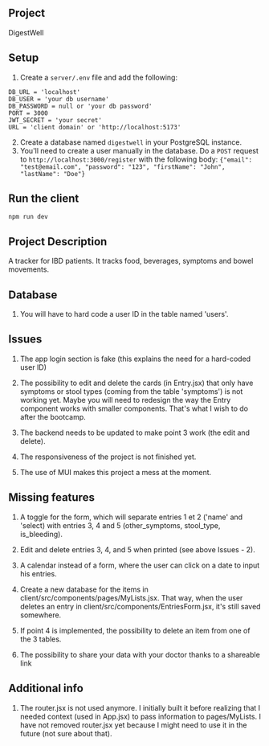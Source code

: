 ## Project

DigestWell

## Setup

1. Create a `server/.env` file and add the following:

```
DB_URL = 'localhost'
DB_USER = 'your db username'
DB_PASSWORD = null or 'your db password'
PORT = 3000
JWT_SECRET = 'your secret'
URL = 'client domain' or 'http://localhost:5173'
```

2. Create a database named `digestwell` in your PostgreSQL instance.
3. You'll need to create a user manually in the database. Do a `POST` request to `http://localhost:3000/register` with the 
following body: `{"email": "test@email.com", "password": "123", "firstName": "John", "lastName": "Doe"}`

## Run the client

`npm run dev`

## Project Description

A tracker for IBD patients. It tracks food, beverages, symptoms and bowel movements.

## Database

1. You will have to hard code a user ID in the table named 'users'.

## Issues

1. The app login section is fake (this explains the need for a hard-coded user ID)

2. The possibility to edit and delete the cards (in Entry.jsx) that only have symptoms or stool types (coming from the table 'symptoms') is not working yet. Maybe you will need to redesign the way the Entry component works with smaller components. That's what I wish to do after the bootcamp.

3. The backend needs to be updated to make point 3 work (the edit and delete).

4. The responsiveness of the project is not finished yet.

5. The use of MUI makes this project a mess at the moment.

## Missing features

1. A toggle for the form, which will separate entries 1 et 2 ('name' and 'select) with entries 3, 4 and 5 (other_symptoms, stool_type, is_bleeding).

2. Edit and delete entries 3, 4, and 5 when printed (see above Issues - 2).

3. A calendar instead of a form, where the user can click on a date to input his entries.

4. Create a new database for the items in client/src/components/pages/MyLists.jsx. That way, when the user deletes an entry in client/src/components/EntriesForm.jsx, it's still saved somewhere.

5. If point 4 is implemented, the possibility to delete an item from one of the 3 tables.

6. The possibility to share your data with your doctor thanks to a shareable link

## Additional info

1. The router.jsx is not used anymore. I initially built it before realizing that I needed context (used in App.jsx) to pass information to pages/MyLists. I have not removed router.jsx yet because I might need to use it in the future (not sure about that).
